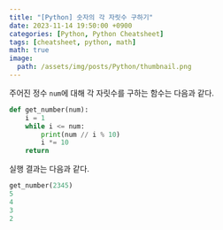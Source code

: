 ```yaml
---
title: "[Python] 숫자의 각 자릿수 구하기"
date: 2023-11-14 19:50:00 +0900
categories: [Python, Python Cheatsheet]
tags: [cheatsheet, python, math]
math: true
image: 
  path: /assets/img/posts/Python/thumbnail.png
---
```


주어진 정수 `num`에 대해 각 자릿수를 구하는 함수는 다음과 같다.

```python
def get_number(num):
    i = 1
    while i <= num:
        print(num // i % 10)
        i *= 10
    return
```

실행 결과는 다음과 같다.

```python
get_number(2345)
5
4
3
2
```
